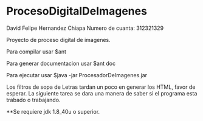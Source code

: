 # ProcesoDigitalDeImagenes

David Felipe Hernandez Chiapa
Numero de cuanta: 312321329


Proyecto de proceso digital de imagenes.

Para compilar usar $ant

Para generar documentacion usar $ant doc

Para ejecutar usar $java -jar ProcesadorDeImagenes.jar

Los filtros de sopa de Letras tardan un poco en generar los HTML, favor de esperar.
La siguiente tarea se dara una manera de saber si el programa esta trabado o trabajando.

**Se requiere jdk 1.8_40u o superior.